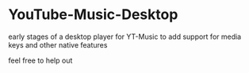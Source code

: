 # YouTube-Music-Desktop
early stages of a desktop player for YT-Music to add support for media keys and other native features

feel free to help out 
